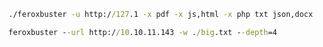 
```cmd
./feroxbuster -u http://127.1 -x pdf -x js,html -x php txt json,docx
```  

```cmd
feroxbuster --url http://10.10.11.143 -w ./big.txt --depth=4
```